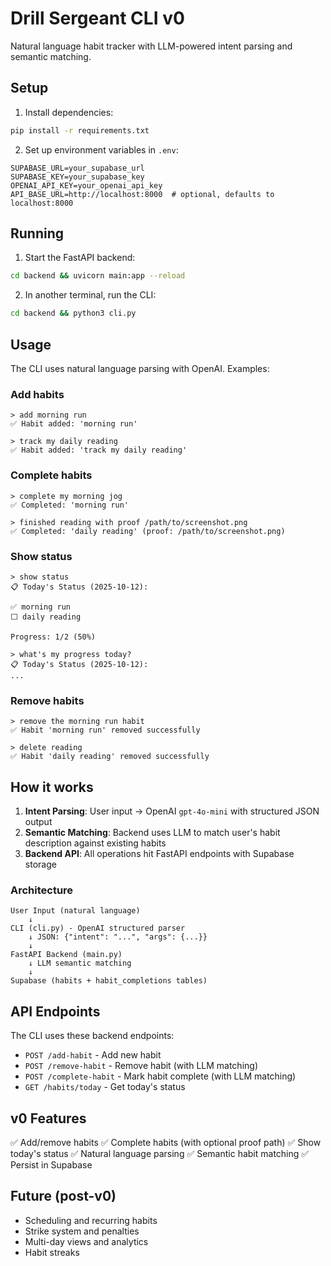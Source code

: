 # Drill Sergeant CLI v0

Natural language habit tracker with LLM-powered intent parsing and semantic matching.

## Setup

1. Install dependencies:
```bash
pip install -r requirements.txt
```

2. Set up environment variables in `.env`:
```
SUPABASE_URL=your_supabase_url
SUPABASE_KEY=your_supabase_key
OPENAI_API_KEY=your_openai_api_key
API_BASE_URL=http://localhost:8000  # optional, defaults to localhost:8000
```

## Running

1. Start the FastAPI backend:
```bash
cd backend && uvicorn main:app --reload
```

2. In another terminal, run the CLI:
```bash
cd backend && python3 cli.py
```

## Usage

The CLI uses natural language parsing with OpenAI. Examples:

### Add habits
```
> add morning run
✅ Habit added: 'morning run'

> track my daily reading
✅ Habit added: 'track my daily reading'
```

### Complete habits
```
> complete my morning jog
✅ Completed: 'morning run'

> finished reading with proof /path/to/screenshot.png
✅ Completed: 'daily reading' (proof: /path/to/screenshot.png)
```

### Show status
```
> show status
📋 Today's Status (2025-10-12):

✅ morning run
⬜ daily reading

Progress: 1/2 (50%)

> what's my progress today?
📋 Today's Status (2025-10-12):
...
```

### Remove habits
```
> remove the morning run habit
✅ Habit 'morning run' removed successfully

> delete reading
✅ Habit 'daily reading' removed successfully
```

## How it works

1. **Intent Parsing**: User input → OpenAI `gpt-4o-mini` with structured JSON output
2. **Semantic Matching**: Backend uses LLM to match user's habit description against existing habits
3. **Backend API**: All operations hit FastAPI endpoints with Supabase storage

### Architecture

```
User Input (natural language)
    ↓
CLI (cli.py) - OpenAI structured parser
    ↓ JSON: {"intent": "...", "args": {...}}
    ↓
FastAPI Backend (main.py)
    ↓ LLM semantic matching
    ↓
Supabase (habits + habit_completions tables)
```

## API Endpoints

The CLI uses these backend endpoints:

- `POST /add-habit` - Add new habit
- `POST /remove-habit` - Remove habit (with LLM matching)
- `POST /complete-habit` - Mark habit complete (with LLM matching)
- `GET /habits/today` - Get today's status

## v0 Features

✅ Add/remove habits
✅ Complete habits (with optional proof path)
✅ Show today's status
✅ Natural language parsing
✅ Semantic habit matching
✅ Persist in Supabase

## Future (post-v0)

- Scheduling and recurring habits
- Strike system and penalties
- Multi-day views and analytics
- Habit streaks
